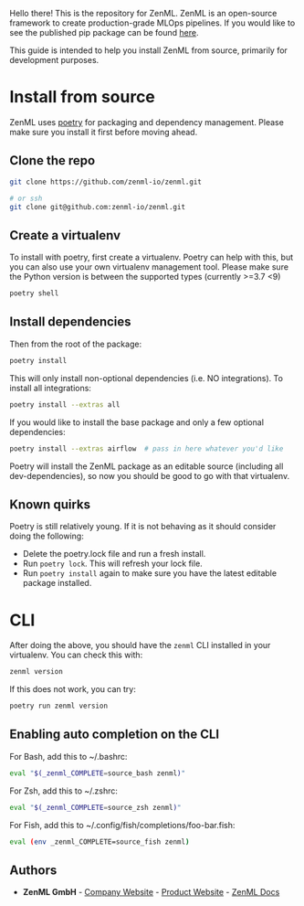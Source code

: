 Hello there! This is the repository for ZenML. ZenML is an open-source framework to create production-grade MLOps pipelines. 
If you would like to see the published pip package can be found [here](https://pypi.org/project/zenml).

This guide is intended to help you install ZenML from source, primarily for development purposes.

# Install from source

ZenML uses [poetry](https://python-poetry.org/) for packaging and dependency management. Please make sure you 
install it first before moving ahead.

## Clone the repo

```bash
git clone https://github.com/zenml-io/zenml.git

# or ssh
git clone git@github.com:zenml-io/zenml.git
```

## Create a virtualenv
To install with poetry, first create a virtualenv. Poetry can help with this, but you 
can also use your own virtualenv management tool. Please make sure the Python version is 
between the supported types (currently >=3.7 <9)

```bash
poetry shell
```

## Install dependencies
Then from the root of the package:
```bash
poetry install
```

This will only install non-optional dependencies (i.e. NO integrations). To install all integrations:

```bash
poetry install --extras all
```

If you would like to install the base package and only a few optional dependencies:

```bash
poetry install --extras airflow  # pass in here whatever you'd like
```

Poetry will install the ZenML package as an editable source (including all dev-dependencies), so now you should be good to go with 
that virtualenv. 

## Known quirks
Poetry is still relatively young. If it is not behaving as it should consider doing the following:

* Delete the poetry.lock file and run a fresh install.
* Run `poetry lock`. This will refresh your lock file.
* Run `poetry install` again to make sure you have the latest editable package installed.

# CLI
After doing the above, you should have the `zenml` CLI installed in your virtualenv. You can check this with:

```bash
zenml version
```

If this does not work, you can try:

```bash
poetry run zenml version
```

## Enabling auto completion on the CLI

For Bash, add this to ~/.bashrc:
```bash
eval "$(_zenml_COMPLETE=source_bash zenml)"
```

For Zsh, add this to ~/.zshrc:
```bash
eval "$(_zenml_COMPLETE=source_zsh zenml)"
```

For Fish, add this to ~/.config/fish/completions/foo-bar.fish:
```bash
eval (env _zenml_COMPLETE=source_fish zenml)
```

## Authors

* **ZenML GmbH** - [Company Website](https://zenml.io) - [Product Website](https://zenml.io) - [ZenML Docs](https://docs.zenml.io)
